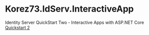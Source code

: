 # Korez73.IdServ.InteractiveApp
Identity Server QuickStart Two - Interactive Apps with ASP.NET Core
[Quickstart 2](https://docs.duendesoftware.com/identityserver/v6/quickstarts/2_interactive/)  
